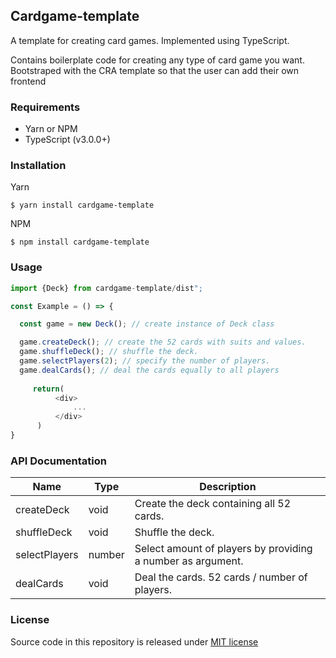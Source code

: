 ## Cardgame-template
A template for creating card games.
Implemented using TypeScript.

Contains boilerplate code for creating any type of card game you want. 
Bootstraped with the CRA template so that the user can add their own frontend


### Requirements
- Yarn or NPM
- TypeScript (v3.0.0+) 

### Installation 


Yarn

`$ yarn install cardgame-template`

NPM
 
`$ npm install cardgame-template`

### Usage


  ```typescript
  import {Deck} from cardgame-template/dist";

  const Example = () => {
  
    const game = new Deck(); // create instance of Deck class
  
    game.createDeck(); // create the 52 cards with suits and values.
    game.shuffleDeck(); // shuffle the deck.
    game.selectPlayers(2); // specify the number of players.
    game.dealCards(); // deal the cards equally to all players
    
       return(
            <div>
                ...
            </div>
        )
  }
  ```                        

### API Documentation


| Name        | Type            | Description  |
| ------------- |-------------  | -------------|
| createDeck      | void        | Create the deck containing all 52 cards. |
| shuffleDeck     | void        | Shuffle the deck.                     |
| selectPlayers   | number      | Select amount of players by providing a number as argument. |
| dealCards       | void        | Deal the cards. 52 cards / number of players.



### License
Source code in this repository is released under [MIT license](/LICENSE.txt)
